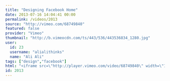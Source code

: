 ```yaml
---
title: "Designing Facebook Home"
date: 2013-07-16 14:04:41 00:00
permalink: /videos/2013
source: "http://vimeo.com/68749840"
featured: false
provider: "Vimeo"
thumbnail: "http://b.vimeocdn.com/ts/443/536/443536834_1280.jpg"
user:
  id: 23
  username: "alialithinks"
  name: "Ali Ali"
tags: ["design","facebook"]
html: "<iframe src=\"http://player.vimeo.com/video/68749840\" width=\"1280\" height=\"720\" frameborder=\"0\" webkitAllowFullScreen mozallowfullscreen allowFullScreen></iframe>"
id: 2013
---
```


